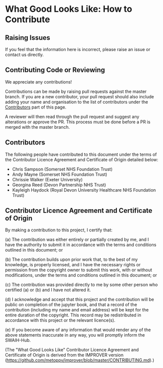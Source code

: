 # What Good Looks Like: How to Contribute


## Raising Issues

If you feel that the information here is incorrect, please raise an issue or contact us directly.

## Contributing Code or Reviewing

We appreciate any contributions!

Contributions can be made by raising pull requests against the master
branch. If you are a new contributor, your pull request should also include adding your name and organisation 
to the list of contributors under the [Contributors](#contributors) part of this page.

A reviewer will then read through the pull request and suggest any alterations or approve the PR. This process must be 
done before a PR is merged with the master branch. 

## Contributors

The following people have contributed to this document under the terms of
the Contributor Licence Agreement and Certificate of Origin detailed
below:

<!-- start-shortlog -->
- Chris Sampson (Somerset NHS Foundation Trust)
- Andy Mayne (Somerset NHS Foundation Trust)
- Chrissie Walker (Exeter University)
- Georgina Reed (Devon Partnership NHS Trust)
- Kayleigh Haydock (Royal Devon University Healthcare NHS Foundation Trust)
<!-- end-shortlog -->

## Contributor Licence Agreement and Certificate of Origin

By making a contribution to this project, I certify that:

(a) The contribution was either entirely or partially created by me, 
and I have the authority to submit it in accordance with the terms and conditions 
outlined in this document; or

(b) The contribution builds upon prior work that, to the best of my knowledge, 
is properly licensed, and I have the necessary rights or permission from the copyright 
owner to submit this work, with or without modifications, 
under the terms and conditions outlined in this document; or

(c) The contribution was provided directly to me by some other person who certified (a) or (b) 
and I have not altered it.

(d) I acknowledge and accept that this project and the contribution will be public on completion of the jupyter book, 
and that a record of the contribution (including my name and email address) 
will be kept for the entire duration of the copyright. 
This record may be redistributed in accordance with this project or the relevant licence(s).

(e) If you become aware of any information that would render any of the above statements inaccurate in any way, 
you will promptly inform the SWAIH-Hub.

(The "What Good Looks Like" Contributor Licence Agreement and Certificate of Origin is
derived from the IMPROVER version
(https://github.com/metoppv/improver/blob/master/CONTRIBUTING.md).)
